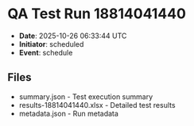 # QA Test Run 18814041440

- **Date**: 2025-10-26 06:33:44 UTC
- **Initiator**: scheduled
- **Event**: schedule

## Files
- summary.json - Test execution summary
- results-18814041440.xlsx - Detailed test results
- metadata.json - Run metadata
